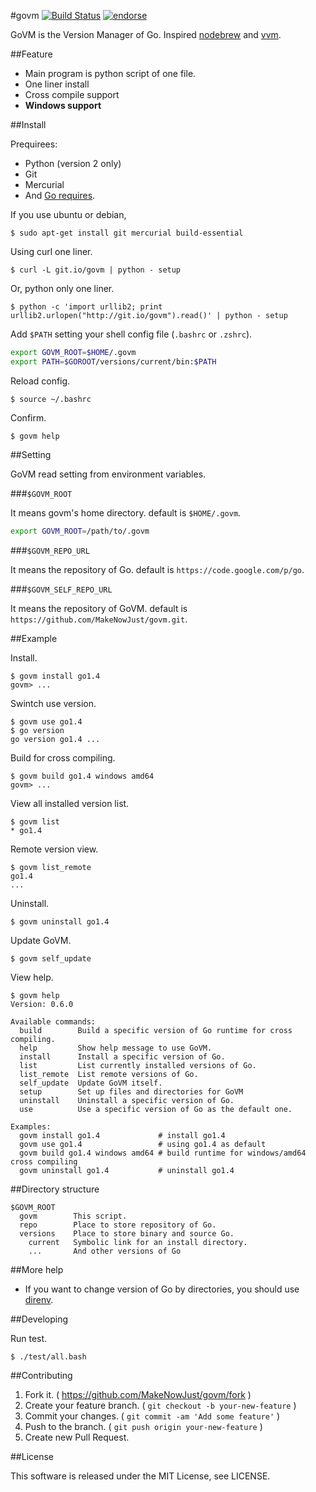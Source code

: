 #govm [![Build Status](https://drone.io/github.com/MakeNowJust/govm/status.png)](https://drone.io/github.com/MakeNowJust/govm/latest) [![endorse](https://api.coderwall.com/makenowjust/endorsecount.png)](https://coderwall.com/makenowjust)

GoVM is the Version Manager of Go.
Inspired [nodebrew](https://github.com/hokaccha/nodebrew) and [vvm](https://github.com/kana/vim-version-manager).

##Feature

  - Main program is python script of one file.
  - One liner install
  - Cross compile support
  - __Windows support__

##Install

Prequirees:

  - Python (version 2 only)
  - Git
  - Mercurial
  - And [Go requires](http://golang.org/doc/install).

If you use ubuntu or debian, 

```
$ sudo apt-get install git mercurial build-essential
```

Using curl one liner.

```
$ curl -L git.io/govm | python - setup
```

Or, python only one liner.

```
$ python -c 'import urllib2; print urllib2.urlopen("http://git.io/govm").read()' | python - setup
```

Add `$PATH` setting your shell config file (`.bashrc` or `.zshrc`).

```sh
export GOVM_ROOT=$HOME/.govm
export PATH=$GOROOT/versions/current/bin:$PATH
```

Reload config.

```
$ source ~/.bashrc
```

Confirm.

```
$ govm help
```

##Setting

GoVM read setting from environment variables.

###`$GOVM_ROOT`

It means govm's home directory. default is `$HOME/.govm`.

```sh
export GOVM_ROOT=/path/to/.govm
```

###`$GOVM_REPO_URL`

It means the repository of Go. default is `https://code.google.com/p/go`.

###`$GOVM_SELF_REPO_URL`

It means the repository of GoVM. default is `https://github.com/MakeNowJust/govm.git`.

##Example

Install.

```
$ govm install go1.4
govm> ...
```

Swintch use version.

```
$ govm use go1.4
$ go version
go version go1.4 ...
```

Build for cross compiling.

```
$ govm build go1.4 windows amd64
govm> ...
```

View all installed version list.

```
$ govm list
* go1.4
```

Remote version view.

```
$ govm list_remote
go1.4
...
```

Uninstall.

```
$ govm uninstall go1.4
```

Update GoVM.

```
$ govm self_update
```

View help.

```
$ govm help
Version: 0.6.0

Available commands:
  build        Build a specific version of Go runtime for cross compiling.
  help         Show help message to use GoVM.
  install      Install a specific version of Go.
  list         List currently installed versions of Go.
  list_remote  List remote versions of Go.
  self_update  Update GoVM itself.
  setup        Set up files and directories for GoVM
  uninstall    Uninstall a specific version of Go.
  use          Use a specific version of Go as the default one.

Examples:
  govm install go1.4             # install go1.4
  govm use go1.4                 # using go1.4 as default
  govm build go1.4 windows amd64 # build runtime for windows/amd64 cross compiling
  govm uninstall go1.4           # uninstall go1.4
```

##Directory structure

```
$GOVM_ROOT
  govm        This script.
  repo        Place to store repository of Go.
  versions    Place to store binary and source Go.    
    current   Symbolic link for an install directory.
    ...       And other versions of Go
```

##More help

  - If you want to change version of Go by directories, you should use [direnv](https://github.com/zimbatm/direnv).

##Developing

Run test.

```
$ ./test/all.bash
```

##Contributing

  1. Fork it. ( <https://github.com/MakeNowJust/govm/fork> )
  2. Create your feature branch. ( `git checkout -b your-new-feature` )
  3. Commit your changes. ( `git commit -am 'Add some feature'` )
  4. Push to the branch. ( `git push origin your-new-feature` )
  5. Create new Pull Request.

##License

This software is released under the MIT License, see LICENSE.
